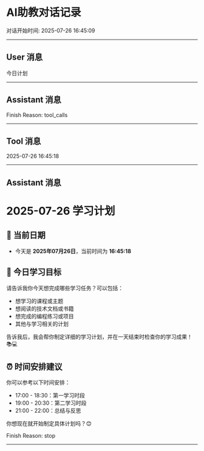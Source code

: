 # AI助教对话记录

对话开始时间: 2025-07-26 16:45:09

---

## User 消息

今日计划

---

## Assistant 消息

Finish Reason: tool_calls

---

## Tool 消息

2025-07-26 16:45:18

---

## Assistant 消息

# 2025-07-26 学习计划

## 📅 当前日期
- 今天是 **2025年07月26日**，当前时间为 **16:45:18**

## 🎯 今日学习目标
请告诉我你今天想完成哪些学习任务？可以包括：
- 想学习的课程或主题
- 想阅读的技术文档或书籍
- 想完成的编程练习或项目
- 其他与学习相关的计划

告诉我后，我会帮你制定详细的学习计划，并在一天结束时检查你的学习成果！📚💻

## ⏰ 时间安排建议
你可以参考以下时间安排：
- 17:00 - 18:30：第一学习时段
- 19:00 - 20:30：第二学习时段
- 21:00 - 22:00：总结与反思

你想现在就开始制定具体计划吗？😊

Finish Reason: stop

---

